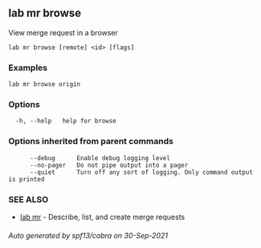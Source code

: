 ## lab mr browse

View merge request in a browser

```
lab mr browse [remote] <id> [flags]
```

### Examples

```
lab mr browse origin
```

### Options

```
  -h, --help   help for browse
```

### Options inherited from parent commands

```
      --debug      Enable debug logging level
      --no-pager   Do not pipe output into a pager
      --quiet      Turn off any sort of logging. Only command output is printed
```

### SEE ALSO

* [lab mr](lab_mr.md)	 - Describe, list, and create merge requests

###### Auto generated by spf13/cobra on 30-Sep-2021
